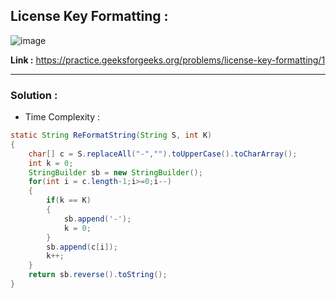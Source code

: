## License Key Formatting :

![image](https://user-images.githubusercontent.com/23376002/191540730-3118ea21-ed71-42d6-a216-750193f95f6c.png)


**Link :** https://practice.geeksforgeeks.org/problems/license-key-formatting/1


--------------------------------------------------------------------------------------------------------------------------------------------------------


### Solution :

- Time Complexity :


```java
static String ReFormatString(String S, int K)
{
    char[] c = S.replaceAll("-","").toUpperCase().toCharArray();
    int k = 0;
    StringBuilder sb = new StringBuilder();
    for(int i = c.length-1;i>=0;i--)
    {
        if(k == K)
        {
            sb.append('-');
            k = 0;
        }
        sb.append(c[i]);
        k++;
    }
    return sb.reverse().toString();
}

```



